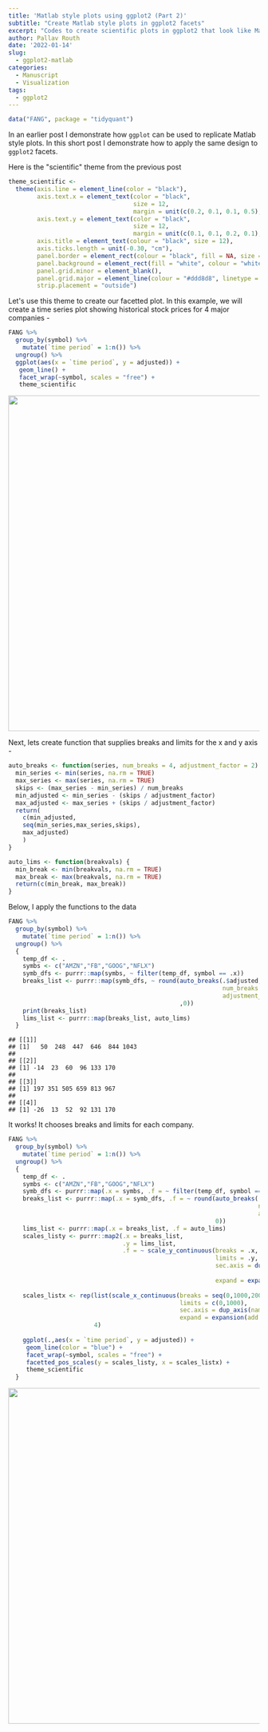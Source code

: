 ```yaml
---
title: 'Matlab style plots using ggplot2 (Part 2)'
subtitle: "Create Matlab style plots in ggplot2 facets"
excerpt: "Codes to create scientific plots in ggplot2 that look like Matlab plots but applied to facets"
author: Pallav Routh
date: '2022-01-14'
slug: 
  - ggplot2-matlab
categories:
  - Manuscript
  - Visualization
tags:
  - ggplot2
---
```





```r
data("FANG", package = "tidyquant")
```

In an earlier post I demonstrate how `ggplot` can be used to replicate Matlab style plots. In this short post I demonstrate how to apply the same design to `ggplot2` facets.

Here is the "scientific" theme from the previous post


```r
theme_scientific <-
  theme(axis.line = element_line(color = "black"),
        axis.text.x = element_text(color = "black",
                                   size = 12,
                                   margin = unit(c(0.2, 0.1, 0.1, 0.5), "cm")),
        axis.text.y = element_text(color = "black",
                                   size = 12,
                                   margin = unit(c(0.1, 0.1, 0.2, 0.1), "cm")),
        axis.title = element_text(colour = "black", size = 12),
        axis.ticks.length = unit(-0.30, "cm"),
        panel.border = element_rect(colour = "black", fill = NA, size = 0.2),
        panel.background = element_rect(fill = "white", colour = "white"),
        panel.grid.minor = element_blank(),
        panel.grid.major = element_line(colour = "#ddd8d8", linetype = 1, size = 0.5),
        strip.placement = "outside")
```

Let's use this theme to create our facetted plot. In this example, we will create a time series plot showing historical stock prices for 4 major companies -


```r
FANG %>% 
  group_by(symbol) %>% 
    mutate(`time period` = 1:n()) %>% 
  ungroup() %>% 
  ggplot(aes(x = `time period`, y = adjusted)) +
   geom_line() +
   facet_wrap(~symbol, scales = "free") +
   theme_scientific
```

<img src="{{< blogdown/postref >}}index_files/figure-html/unnamed-chunk-3-1.png" width="672" />

Next, lets create function that supplies breaks and limits for the x and y axis -


```r
auto_breaks <- function(series, num_breaks = 4, adjustment_factor = 2) {
  min_series <- min(series, na.rm = TRUE)
  max_series <- max(series, na.rm = TRUE)
  skips <- (max_series - min_series) / num_breaks
  min_adjusted <- min_series - (skips / adjustment_factor)
  max_adjusted <- max_series + (skips / adjustment_factor)
  return(
    c(min_adjusted,
    seq(min_series,max_series,skips),
    max_adjusted)
    )
}

auto_lims <- function(breakvals) {
  min_break <- min(breakvals, na.rm = TRUE)
  max_break <- max(breakvals, na.rm = TRUE)
  return(c(min_break, max_break))
}
```

Below, I apply the functions to the data


```r
FANG %>% 
  group_by(symbol) %>% 
    mutate(`time period` = 1:n()) %>% 
  ungroup() %>% 
  {
    temp_df <- .
    symbs <- c("AMZN","FB","GOOG","NFLX")
    symb_dfs <- purrr::map(symbs, ~ filter(temp_df, symbol == .x))
    breaks_list <- purrr::map(symb_dfs, ~ round(auto_breaks(.$adjusted,
                                                            num_breaks = 3,
                                                            adjustment_factor = 1)
                                                ,0))
    print(breaks_list)
    lims_list <- purrr::map(breaks_list, auto_lims)
  }
```

```
## [[1]]
## [1]   50  248  447  646  844 1043
## 
## [[2]]
## [1] -14  23  60  96 133 170
## 
## [[3]]
## [1] 197 351 505 659 813 967
## 
## [[4]]
## [1] -26  13  52  92 131 170
```


It works! It chooses breaks and limits for each company.


```r
FANG %>% 
  group_by(symbol) %>% 
    mutate(`time period` = 1:n()) %>% 
  ungroup() %>% 
  {
    temp_df <- .
    symbs <- c("AMZN","FB","GOOG","NFLX")
    symb_dfs <- purrr::map(.x = symbs, .f = ~ filter(temp_df, symbol == .x))
    breaks_list <- purrr::map(.x = symb_dfs, .f = ~ round(auto_breaks(.$adjusted,
                                                                      num_breaks = 3,
                                                                      adjustment_factor = 1),
                                                          0))
    lims_list <- purrr::map(.x = breaks_list, .f = auto_lims)
    scales_listy <- purrr::map2(.x = breaks_list, 
                                .y = lims_list, 
                                .f = ~ scale_y_continuous(breaks = .x, 
                                                          limits = .y, 
                                                          sec.axis = dup_axis(name = " ", 
                                                                             labels = NULL),
                                                          expand = expansion(add = c(0,0))))
    
    scales_listx <- rep(list(scale_x_continuous(breaks = seq(0,1000,200),
                                                limits = c(0,1000),
                                                sec.axis = dup_axis(name = " ", labels = NULL),
                                                expand = expansion(add = c(0,0)))),
                        4)
    
    ggplot(.,aes(x = `time period`, y = adjusted)) +
     geom_line(color = "blue") +
     facet_wrap(~symbol, scales = "free") +
     facetted_pos_scales(y = scales_listy, x = scales_listx) + 
     theme_scientific
  }
```

<img src="{{< blogdown/postref >}}index_files/figure-html/unnamed-chunk-6-1.png" width="672" />
